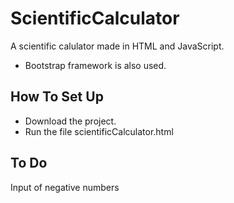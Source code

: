 # ScientificCalculator
A scientific calulator made in HTML and JavaScript.

* Bootstrap framework is also used.

## How To Set Up ##
* Download the project.
* Run the file scientificCalculator.html

## To Do ##
Input of negative numbers 
